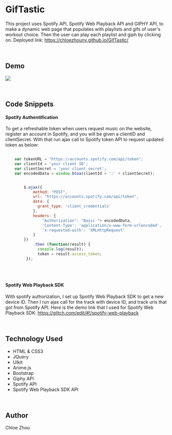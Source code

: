 # GifTastic

This project uses Spotify API, Spotify Web Playback API and GIPHY API, to make a dynamic web page that populates with playlists and gifs of user's workout choice. Then the user can play each playlist and giph  by clicking on. 
Deployed link:  https://chloezhouny.github.io/GifTastic/

<br>


## Demo 

![](assets/images/demo.gif)

<br>

## Code Snippets

#### Spotify Authentification

To get a refreshable token when users request music on the website, register an account in Spotify, and you will be given a clientID and clientSecret. With that run ajax call to Spotify token API to request updated token as below:

```Javascript
	
	var tokenURL = "https://accounts.spotify.com/api/token";
	var clientId = 'your client ID';
	var clientSecret = 'your client secret';
	var encodedData = window.btoa(clientId + ':' + clientSecret);


		$.ajax({
		    method: "POST",
		    url: "https://accounts.spotify.com/api/token",
		    data: {
		      grant_type: 'client_credentials'
		    },
			headers: {
				"Authorization": "Basic "+ encodedData,
				'Content-Type': 'application/x-www-form-urlencoded',
				'x-requested-with': 'XMLHttpRequest'
			}
		})
		    .then (function(result) {
		      console.log(result);
		      token = result.access_token;
		 });
		    
```
<br>

####  Spotify Web Playback SDK

With spotify authorization, I set up Spotify Web Playback SDK to get a new device ID. Then I run ajax call for the track with device ID, and track uris that got from Spotify API. Here is the demo link that I used for Spotify Web Playback SDK: https://glitch.com/edit/#!/spotify-web-playback


<br>

## Technology Used


* HTML & CSS3
* JQuery
* UIkit
* Anime.js
* Bootstrap
* Giphy API
* Spotify API
* Spotify Web Playback SDK API

<br>

## Author
Chloe Zhou